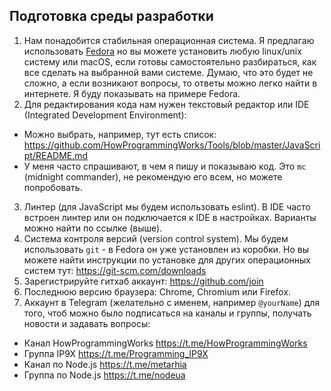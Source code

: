 ## Подготовка среды разработки

1. Нам понадобится стабильная операционная система. Я предлагаю использовать
[Fedora](https://getfedora.org) но вы можете установить любую linux/unix систему
или macOS, если готовы самостоятельно разбираться, как все сделать на выбранной
вами системе. Думаю, что это будет не сложно, а если возникают вопросы, то ответы
можно легко найти в интернете. Я буду показывать на примере Fedora.
2. Для редактирования кода нам нужен текстовый редактор или IDE (Integrated
Development Environment):
  - Можно выбрать, например, тут есть список:
  https://github.com/HowProgrammingWorks/Tools/blob/master/JavaScript/README.md
  - У меня часто спрашивают, в чем я пишу и показываю код. Это `mc` (midnight
  commander), не рекомендую его всем, но можете попробовать.
3. Линтер (для JavaScript мы будем использовать eslint). В IDE часто встроен
линтер или он подключается к IDE в настройках. Варианты можно найти по ссылке
(выше).
4. Система контроля версий (version control system). Мы будем использовать `git` -
в Fedora он уже установлен из коробки. Но вы можете найти инструкции по установке
для других операционных систем тут: https://git-scm.com/downloads
5. Зарегистрируйте гитхаб аккаунт: https://github.com/join
6. Последнюю версию браузера: Chrome, Chromium или Firefox.
7. Аккаунт в Telegram (желательно с именем, например `@yourName`) для того, чтоб
можно было подписаться на каналы и группы, получать новости и задавать вопросы:
  - Канал HowProgrammingWorks https://t.me/HowProgrammingWorks
  - Группа IP9X https://t.me/Programming_IP9X
  - Канал по Node.js https://t.me/metarhia
  - Группа по Node.js https://t.me/nodeua
